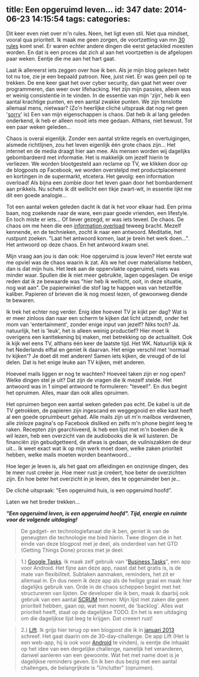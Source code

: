 title: Een opgeruimd leven...
id: 347
date: 2014-06-23 14:15:54
tags:
categories:
---
Dit keer even niet over m'n rules. Neen, het ligt even stil. Niet qua mindset, vooral qua prioriteit. Ik maak me geen zorgen, de voortzetting van mn [30 rules](http://jeltelagendijk.nl/2014/05/rules-het-begin/ "The rules… Het begin") komt snel. Er waren echter andere dingen die eerst getackled moesten worden. En dat is een proces dat zich al aan het voortzetten is de afgelopen paar weken. Eentje die me aan het hart gaat.

<!--more-->

Laat ik allereerst iets zeggen over hoe ik ben. Als je mijn blog gelezen hebt tot nu toe, zie je een bepaald patroon. Nee, juist niet. Er was geen peil op te trekken. De ene keer gaat het over cyber security, dan gaat het weer over programmeren, dan weer over lifehacking. Het zijn mijn passies, alleen was er weinig consistentie in te vinden. In de essentie van mijn 'zijn', heb ik een aantal krachtige punten, en een aantal zwakke punten. We zijn tenslotte allemaal mens, nietwaar? (Zo'n heerlijke cliché uitspraak dat nog net geen '[sorry](http://jeltelagendijk.nl/2014/05/rules-sorry/ "Sorry :: The rules")' is) Een van mijn eigenschappen is chaos. Dat heb ik al lang geleden onderkend, ik heb er alleen nooit iets mee gedaan. Althans, niet bewust. Tot een paar weken geleden...

Chaos is overal eigenlijk. Zonder een aantal strikte regels en overtuigingen, alsmede richtlijnen, zou het leven eigenlijk één grote chaos zijn... Het internet en de media draagt hier aan mee. Als mensen worden wij dagelijks gebombardeerd met informatie. Het is makkelijk om jezelf hierin te verliezen. We worden blootgesteld aan reclame op TV, we klikken door op de blogposts op Facebook, we worden overstelpd met productplacement en kortingen in de supermarkt, etcetera. Het gevolg: een information overload! Als bijna een zombie door het leven gaan door het bombardement aan prikkels. Nu schets ik dit wellicht een tikje zwart-wit, in essentie lijkt me dit een goede analogie...

Tot een aantal weken geleden dacht ik dat ik het voor elkaar had. Een prima baan, nog zoekende naar de ware, een paar goede vrienden, een lifestyle. En toch miste er iets... Of liever gezegd, er was iets teveel. De chaos. De chaos om me heen die een [information overload](http://www.infogineering.net/understanding-information-overload.htm "Understanding information overload") teweeg bracht. Mezelf kennende, en de technieken, zocht ik naar een antwoord. Meditatie, het rustpunt zoeken. "Laat het antwoord komen, laat je brein het werk doen...". Het antwoord op deze chaos. En het antwoord kwam snel.

Mijn vraag aan jou is dan ook: Hoe opgeruimd is jouw leven? Het eerste wat me opviel was de chaos waarin ik zat. Als we het over materialisme hebben, dan is dat mijn huis. Het leek aan de oppervlakte opgeruimd, niets was minder waar. Spullen die ik niet meer gebruikte, lagen opgeslagen. De enige reden dat ik ze bewaarde was "hier heb ik wellicht, ooit, in deze situatie, nog wat aan". De papierwinkel die stof lag te happen was van hetzelfde kaliber. Papieren of brieven die ik nog moest lezen, of gewoonweg diende te bewaren.

Ik trek het echter nog verder. Enig idee hoeveel TV je kijkt per dag? Wat is er meer zinloos dan naar een scherm te kijken dat licht uitzendt, onder het mom van 'entertainment', zonder enige input van jezelf? Niks toch? Ja. natuurlijk, het is 'leuk', het is alleen weinig productief? Hier moet ik overigens een kanttekening bij maken, met betrekking op de actualiteit. Ook ik kijk wel eens TV, althans één keer de laatste tijd. Het WK. Natuurlijk kijk ik het Nederlands elftal en geniet ik daarvan. Het enige verschil met 'normaal tv kijken'? Je doet dit met anderen! Samen iets kijken, de vreugd of de lol delen. Dat is het enige leuke aan TV kijken, mét anderen.

Hoeveel mails liggen er nog te wachten? Hoeveel taken zijn er nog open? Welke dingen stel je uit? Dat zijn de vragen die ik mezelf stelde. Het antwoord was in 1 simpel antwoord te formuleren: "teveel!". En dus begint het opruimen. Alles, maar dan ook alles opruimen.

Het opruimen begon een aantal weken geleden pas echt. De kabel is uit de TV getrokken, de papieren zijn ingescand en weggegooid en elke kast heeft al een goede opruimbeurt gehad. Alle mails zijn uit m'n mailbox verdwenen, alle zinloze pagina's op Facebook disliked en zelfs m'n phone begint leeg te raken. Recepten zijn gearchiveerd, ik heb een lijst met m'n boeken die ik wil lezen, heb een overzicht van de audiobooks die ik wil luisteren. De financiën zijn gebudgetteerd, de afwas is gedaan, de vuilniszakken de deur uit... Ik weet exact wat ik op mijn werk moet doen, welke zaken prioriteit hebben, welke mails moeten worden beantwoord...

Hoe leger je leven is, als het gaat om afleidingen en onzinnige dingen, des te meer rust creëer je. Hoe meer rust je creëert, hoe beter de overzichten zijn. En hoe beter het overzicht in je leven, des te opgeruimder ben je...

De cliché uitspraak: "Een opgeruimd huis, is een opgeruimd hoofd".

Laten we het breder trekken...

_**"Een opgeruimd leven, is een opgeruimd hoofd". Tijd, energie en ruimte voor de volgende uitdaging!**_

> De gadget- en technologiefanaat die ik ben, geniet ik van de geneugten die technologie me bied hierin. Twee dingen die in het einde van deze blogpost met je deel, als onderdeel van het GTD (Getting Things Done) proces met je deel:

> 1.) [Google Tasks](https://www.gmail.com/mail/help/tasks/). Ik maak zelf gebruik van "[Business Tasks](https://play.google.com/store/apps/details?id=com.appgenix.biztasks "Google Play Store :: Business Tasks")", een app voor Android. Het fijne aan deze app, naast dat het gratis is, is de mate van flexibiliteit. Subtaken aanmaken, reminders, het zit er allemaal in. En dus neem ik deze app als de heilige graal en maak hier dagelijks gebruik van. Orde in de chaos scheppen begint met het structureren van lijsten. De developer die ik ben, maak ik daarbij ook gebruik van een aantal [SCRUM](http://www.scrum.nl/site/Scrum-Begrippen-agile-scrum "Scrum begrippen") termen: Mijn lijst met zaken die geen prioriteit hebben, gaan op, wat men noemt, de 'backlog'. Alles wat prioriteit heeft, staat op de dagelijkse TODO. En het is een uitdaging om die dagelijkse lijst leeg te krijgen. Dat creeert rust!

> 2.) [Lift](https://www.lift.do/app/users/15beb999ed5c07c6cc4d "Jelte Lagendijk on Lift"). Ik grijp hier terug op een blogpost die ik in [januari 2013](http://jeltelagendijk.nl/2013/01/challenge-accepted/ "Challenge… accepted") schreef. Het gaat daarin om de 30-day-challenge. De app Lift (Het is een web-app, hij is ook voor [Android](https://play.google.com/store/apps/details?id=com.liftworldwide.lift "Google Play Store :: Lift") te vinden), is eentje die inhaakt op het idee van een dergelijke challenge, namelijk het veranderen, danwel aanleren van een gewoonte. Wat het met name doet is je dagelijkse reminders geven. En ik ben dus bezig met een aantal challenges, de belangrijkste is "Unclutter" (opruimen).